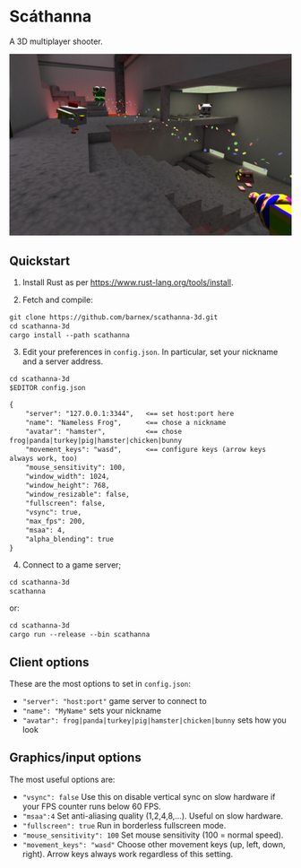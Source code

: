 # Scáthanna

A 3D multiplayer shooter.

![fig](shots/010-poster.jpg)

## Quickstart

1. Install Rust as per https://www.rust-lang.org/tools/install.

2. Fetch and compile:
```
git clone https://github.com/barnex/scathanna-3d.git
cd scathanna-3d
cargo install --path scathanna
```

3. Edit your preferences in `config.json`. In particular, set your nickname and a server address.
```
cd scathanna-3d
$EDITOR config.json
```

```
{
	"server": "127.0.0.1:3344",   <== set host:port here
	"name": "Nameless Frog",      <== chose a nickname
	"avatar": "hamster",          <== chose frog|panda|turkey|pig|hamster|chicken|bunny
	"movement_keys": "wasd",      <== configure keys (arrow keys always work, too)
	"mouse_sensitivity": 100,
	"window_width": 1024,
	"window_height": 768,
	"window_resizable": false,
	"fullscreen": false,
	"vsync": true,
	"max_fps": 200,
	"msaa": 4,
	"alpha_blending": true
}
```


4. Connect to a game server;
```
cd scathanna-3d
scathanna
```
or:
```
cd scathanna-3d
cargo run --release --bin scathanna
```

## Client options

These are the most options to set in `config.json`:

  * `"server": "host:port"` game server to connect to
  * `"name": "MyName"` sets your nickname
  * `"avatar": frog|panda|turkey|pig|hamster|chicken|bunny` sets how you look


## Graphics/input options

The most useful options are:

  * `"vsync": false` Use this on disable vertical sync on slow hardware if your FPS counter runs below 60 FPS.
  * `"msaa":4` Set anti-aliasing quality (1,2,4,8,...). Useful on slow hardware.
  * `"fullscreen": true` Run in borderless fullscreen mode.
  * `"mouse_sensitivity": 100` Set mouse sensitivity (100 = normal speed).
  * `"movement_keys": "wasd"` Choose other movement keys (up, left, down, right). Arrow keys always work regardless of this setting.
